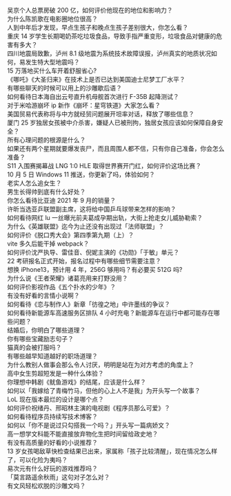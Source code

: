 吴京个人总票房破 200 亿，如何评价他现在的地位和影响力？  
为什么陈凯歌在电影圈地位很高？  
人到中年后才发现，早点生孩子和晚点生孩子差别很大，你怎么看？  
重庆 14 岁学生长期喝奶茶吃垃圾食品，导致手指严重变形，垃圾食品对健康的危害有多大？  
四川地震局致歉，泸州 8.1 级地震为系统技术故障误报，泸州真实的地质状况如何，易发生特大型地震吗？  
15 万落地买什么车开着舒服省心?  
《哪吒》《大圣归来》在技术上是否已达到美国迪士尼梦工厂水平？  
有哪些聊天的时候可以用上的沙雕歇后语？  
如何看待日本海自出云号直升机母舰首次进行 F-35B 起降测试？  
对于米哈游崩坏 ip 新作《崩坏：星穹铁道》大家怎么看？  
美国贸易代表称将与中方就经贸问题展开坦率对话，释放了哪些信息？  
厦门 25 岁独居女孩被中介杀害，嫌疑人已被刑拘，独居女孩应该如何保障自身安全？  
所有心理问题的根源是什么？  
如果还有两个星期就要爆发丧尸，而且周围人都不信，只有你自己准备，你会怎么准备？  
S11 入围赛揭幕战 LNG 1:0 HLE 取得世界赛开门红，如何评价这场比赛？  
10 月 5 日 Windows 11 推送，你更新了吗，体验如何？  
老实人怎么追女生？  
男生长得帅到底有什么好处？  
你怎么看待比亚迪 2021 年 9 月的销量？  
许昕当选亚乒联盟副主席，这将给中国乒乓球带来怎样的影响？  
如何看待网红 lu 一丝曝光前夫葛成孕期出轨，大街上抢走女儿威胁勒索？  
为什么《英雄联盟》迄今为止还没有出现过「法师联盟」？  
如何评价《脱口秀大会》第四季第九期（上）？  
vite 多久后能干掉 webpack？  
如何评价沈严执导、雷佳音、倪妮主演的《功勋》「于敏」单元？  
22 考研报名正式开始，报名过程中有哪些细节需要注意？  
想换 iPhone13，预计用 4 年，256G 够用吗？有必要买 512G 吗?  
为什么说《王者荣耀》诸葛亮用来打野没用？  
如何评价影视作品《五个扑水的少年》？  
有没有好看的言情小说啊？  
如何看待《恋与制作人》新章「彷徨之地」中许墨线的争议？  
如何看待新能源车高速服务区排队 4 小时充电？新能源车在运行中都可能存在哪些问题？  
结婚后，你明白了哪些道理？  
你有哪些宝藏励志句子？  
猫真的会被打服吗？  
有哪些越早知道越好的职场道理？  
为什么教别人做事会那么令人讨厌，明明是站在为对方考虑的角度上？  
高中女生剪超短发是一种什么体验？  
你理想中韩剧《鱿鱼游戏》的结尾，应该是什么样？  
如何以「我嫁给了青梅竹马，但他的心上人不是我」为开头写一个故事？  
LoL 现在版本最烂的设计是哪个点？  
如何评价祝绪丹、邢昭林主演的电视剧《程序员那么可爱》？  
如何看待程序员持续写技术博客？  
如何以「你不是说过只勾搭我一个吗？」开头写一篇病娇文？  
高一想学文科能不能直接放弃物化生把时间留给政史地？  
有没有高质量的好看的小说推荐？  
13 岁女孩喝敌草快检查结果已出来，家属称「孩子比较清醒」，现在情况怎么样了，可以化险为夷吗？  
易次元有什么好玩的游戏推荐吗？  
「莫言路遥余秋雨」这句对子怎么对？  
有文风轻松欢脱的沙雕文吗？  
